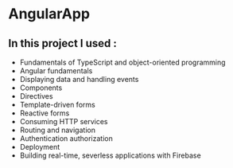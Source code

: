 # AngularApp
## In this project I used :

+ Fundamentals of TypeScript and object-oriented programming
+ Angular fundamentals
+ Displaying data and handling events
+ Components
+ Directives
+ Template-driven forms
+ Reactive forms
+ Consuming HTTP services
+ Routing and navigation
+ Authentication authorization 
+ Deployment
+ Building real-time, severless applications with Firebase  

